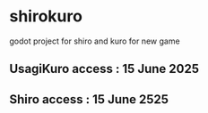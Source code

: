# shirokuro
godot project for shiro and kuro for new game

UsagiKuro access : 15 June 2025
-----

Shiro access : 15 June 2525
-----
